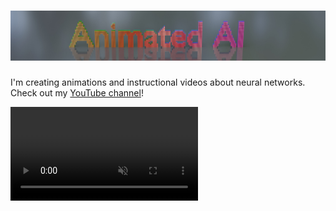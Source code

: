 # ![Animated AI](banner.jpg)

I'm creating animations and instructional videos about neural networks. Check out my [YouTube channel](https://www.youtube.com/channel/UC5bSCGdcE9x9ffqqgJlGp5Q)!

<video autoplay muted loop src="convolution/f3x3-s1x1-pno-480x270x30.mp4" type="video/mp4" />
